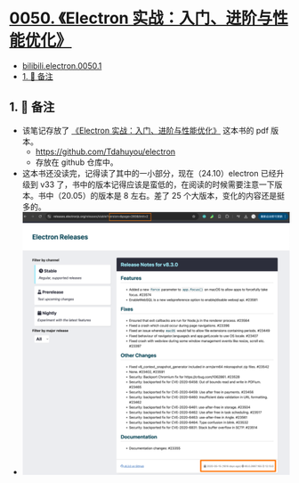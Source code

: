 # [0050. 《Electron 实战：入门、进阶与性能优化》](https://github.com/Tdahuyou/electron/tree/main/0050.%20%E3%80%8AElectron%20%E5%AE%9E%E6%88%98%EF%BC%9A%E5%85%A5%E9%97%A8%E3%80%81%E8%BF%9B%E9%98%B6%E4%B8%8E%E6%80%A7%E8%83%BD%E4%BC%98%E5%8C%96%E3%80%8B)

<!-- region:toc -->


- [bilibili.electron.0050.1](https://www.bilibili.com/video/BV1544219774)
- [1. 📝 备注](#1--备注)
<!-- endregion:toc -->

## 1. 📝 备注

- 该笔记存放了 [《Electron 实战：入门、进阶与性能优化》](assets/《Electron实战：入门、进阶与性能优化》.pdf) 这本书的 pdf 版本。
  - https://github.com/Tdahuyou/electron
  - 存放在 github 仓库中。
- 这本书还没读完，记得读了其中的一小部分，现在（24.10）electron 已经升级到 v33 了，书中的版本记得应该是蛮低的，在阅读的时候需要注意一下版本。书中（20.05）的版本是 8 左右。差了 25 个大版本，变化的内容还是挺多的。
- ![](assets/2024-10-20-01-17-04.png)
